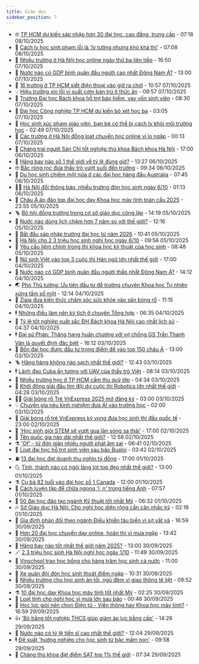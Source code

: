 ```yaml
---
title: Giáo dục
sidebar_position: 7
---
```


<!-- vnexpress-giao-duc:START -->
- 🤓 [TP HCM dự kiến sáp nhập hơn 30 đại học, cao đẳng, trung cấp](https://vnexpress.net/tp-hcm-du-kien-sap-nhap-hon-30-dai-hoc-cao-dang-trung-cap-4948722.html) - 07:18 08/10/2025
- 🦆 [Cách ly học sinh phạm lỗi là &#39;lý tưởng nhưng khó khả thi&#39;](https://vnexpress.net/cach-ly-hoc-sinh-pham-loi-la-ly-tuong-nhung-kho-kha-thi-4948626.html) - 07:08 08/10/2025
- 🦩 [Nhiều trường ở Hà Nội học online ngày thứ ba liên tiếp](https://vnexpress.net/nhieu-truong-o-ha-noi-hoc-online-ngay-thu-ba-lien-tiep-4948519.html) - 16:50 07/10/2025
- 🌮 [Nước nào có GDP bình quân đầu người cao nhất Đông Nam Á?](https://vnexpress.net/nuoc-nao-co-gdp-binh-quan-dau-nguoi-cao-nhat-dong-nam-a-4948410.html) - 13:00 07/10/2025
- 🔭 [16 trường ở TP HCM siết điện thoại vào giờ ra chơi](https://vnexpress.net/16-truong-o-tp-hcm-siet-dien-thoai-vao-gio-ra-choi-4948436.html) - 10:57 07/10/2025
- 💡 [Hiệu trưởng xin lỗi vì suất cơm bán trú ít thức ăn](https://vnexpress.net/hieu-truong-xin-loi-vi-suat-com-ban-tru-it-thuc-an-4948336.html) - 09:57 07/10/2025
- 🥰 [Trường Đại học Bách khoa hỗ trợ bảo hiểm, vay vốn sinh viên](https://vnexpress.net/truong-dai-hoc-bach-khoa-ho-tro-bao-hiem-vay-von-sinh-vien-4948342.html) - 08:30 07/10/2025
- 🐲 [Đại học Công nghiệp TP HCM dự kiến bỏ xét học bạ](https://vnexpress.net/dai-hoc-cong-nghiep-tp-hcm-du-kien-bo-xet-hoc-ba-4948153.html) - 03:05 07/10/2025
- 🦒 [Học sinh xúc phạm giáo viên, bạn bè có thể bị cách ly khỏi môi trường học](https://vnexpress.net/hoc-sinh-xuc-pham-giao-vien-ban-be-co-the-bi-cach-ly-khoi-moi-truong-hoc-4948092.html) - 02:49 07/10/2025
- 🦆 [Các trường ở Hà Nội đồng loạt chuyển học online vì lo ngập](https://vnexpress.net/cac-truong-o-ha-noi-dong-loat-chuyen-hoc-online-vi-lo-ngap-4948066.html) - 00:13 07/10/2025
- 🧰 [Chàng trai người Sán Chỉ tốt nghiệp thủ khoa Bách khoa Hà Nội](https://vnexpress.net/chang-trai-nguoi-san-chi-tot-nghiep-thu-khoa-bach-khoa-ha-noi-4947753.html) - 17:00 06/10/2025
- 🐘 [Hãng bay nào số 1 thế giới về tỷ lệ đúng giờ?](https://vnexpress.net/hang-bay-nao-so-1-the-gioi-ve-ty-le-dung-gio-4947949.html) - 13:27 06/10/2025
- 🤓 [Bắc ròng rọc đưa thầy trò vượt suối đến trường](https://vnexpress.net/bac-rong-roc-dua-thay-tro-vuot-suoi-den-truong-4947932.html) - 09:34 06/10/2025
- 🧰 [Du học sinh chiếm một nửa ở các đại học hàng đầu Australia](https://vnexpress.net/du-hoc-sinh-chiem-mot-nua-o-cac-dai-hoc-hang-dau-australia-4947405.html) - 07:45 06/10/2025
- 🧑‍💻 [Hà Nội đổi thông báo, nhiều trường đón học sinh ngày 6/10](https://vnexpress.net/ha-noi-doi-thong-bao-nhieu-truong-don-hoc-sinh-ngay-6-10-4947604.html) - 01:13 06/10/2025
- 🫶 [Châu Á áp đảo top đại học dạy Khoa học máy tính toàn cầu 2025](https://vnexpress.net/chau-a-ap-dao-top-dai-hoc-day-khoa-hoc-may-tinh-toan-cau-2025-4947502.html) - 23:55 05/10/2025
- 🪜 [Bỏ hội đồng trường trong cơ sở giáo dục công lập](https://vnexpress.net/bo-hoi-dong-truong-trong-co-so-giao-duc-cong-lap-4947552.html) - 14:19 05/10/2025
- 🎊 [Nước nào dùng lịch chậm hơn 7 năm so với thế giới?](https://vnexpress.net/nuoc-nao-dung-lich-cham-hon-7-nam-so-voi-the-gioi-4947539.html) - 12:16 05/10/2025
- 🧐 [Bắt đầu sáp nhập trường đại học từ năm 2026](https://vnexpress.net/bat-dau-sap-nhap-truong-dai-hoc-tu-nam-2026-4947516.html) - 10:41 05/10/2025
- 🌈 [Hà Nội cho 2,3 triệu học sinh nghỉ học ngày 6/10](https://vnexpress.net/ha-noi-cho-2-3-trieu-hoc-sinh-nghi-hoc-ngay-6-10-4947504.html) - 09:56 05/10/2025
- 🥰 [Yêu cầu liêm chính trong thi khoa học kỹ thuật của học sinh](https://vnexpress.net/yeu-cau-liem-chinh-trong-thi-khoa-hoc-ky-thuat-cua-hoc-sinh-4947487.html) - 08:48 05/10/2025
- 🎡 [Nữ sinh Việt vào top 3 cuộc thi Hán ngữ lớn nhất thế giới](https://vnexpress.net/nu-sinh-viet-vao-top-3-cuoc-thi-han-ngu-lon-nhat-the-gioi-4946923.html) - 17:00 04/10/2025
- 🎊 [Nước nào có GDP bình quân đầu người thấp nhất Đông Nam Á?](https://vnexpress.net/nuoc-nao-co-gdp-binh-quan-dau-nguoi-thap-nhat-dong-nam-a-4947318.html) - 14:12 04/10/2025
- 🌏 [Phó Thủ tướng: Ưu tiên đầu tư để trường chuyên Khoa học Tự nhiên xứng tầm số một](https://vnexpress.net/pho-thu-tuong-uu-tien-dau-tu-de-truong-chuyen-khoa-hoc-tu-nhien-xung-tam-so-mot-4947244.html) - 12:14 04/10/2025
- 🥸 [Ziaja đưa kiến thức chăm sóc sức khỏe vào sân bóng rổ](https://vnexpress.net/ziaja-dua-kien-thuc-cham-soc-suc-khoe-vao-san-bong-ro-4946623.html) - 11:15 04/10/2025
- 🕴 [Những điều làm nên kỳ tích ở chuyên Tổng hợp](https://vnexpress.net/nhung-dieu-lam-nen-ky-tich-o-chuyen-tong-hop-4947193.html) - 06:35 04/10/2025
- 💂 [Tỷ lệ tốt nghiệp xuất sắc ĐH Bách khoa Hà Nội cao nhất lịch sử](https://vnexpress.net/ty-le-tot-nghiep-xuat-sac-dh-bach-khoa-ha-noi-cao-nhat-lich-su-4947188.html) - 04:37 04/10/2025
- 🕴 [Đại sứ Pháp: Thăng hạng huân chương với vợ chồng GS Trần Thanh Vân là quyết định đặc biệt](https://vnexpress.net/dai-su-phap-thang-hang-huan-chuong-voi-vo-chong-gs-tran-thanh-van-la-quyet-dinh-dac-biet-4946954.html) - 16:12 03/10/2025
- 🌋 [Bốn đại học được đầu tư trọng điểm để vào top 150 châu Á](https://vnexpress.net/bon-dai-hoc-duoc-dau-tu-trong-diem-de-vao-top-150-chau-a-4946910.html) - 13:00 03/10/2025
- 🪜 [Hãng hàng không nào sạch nhất thế giới?](https://vnexpress.net/hang-hang-khong-nao-sach-nhat-the-gioi-4944526.html) - 12:43 03/10/2025
- 🕴 [Lãnh đạo Cuba ấn tượng với UAV của thầy trò Việt](https://vnexpress.net/lanh-dao-cuba-an-tuong-voi-uav-cua-thay-tro-viet-4946877.html) - 08:14 03/10/2025
- 🎃 [Nhiều trường học ở TP HCM cấm thu quỹ lớp](https://vnexpress.net/nhieu-truong-hoc-o-tp-hcm-cam-thu-quy-lop-4946240.html) - 04:34 03/10/2025
- 🦏 [Khởi động giải đấu tìm đội dự cuộc thi Robotics lớn nhất thế giới](https://vnexpress.net/khoi-dong-giai-dau-tim-doi-du-cuoc-thi-robotics-lon-nhat-the-gioi-4946720.html) - 04:28 03/10/2025
- 🧑‍🏫 [Giải bóng rổ Trẻ VnExpress 2025 mở đăng ký](https://vnexpress.net/giai-bong-ro-tre-vnexpress-2025-mo-dang-ky-4946625.html) - 03:00 03/10/2025
- 💡 [Chuyên gia nêu kinh nghiệm đưa AI vào trường học](https://vnexpress.net/chuyen-gia-neu-kinh-nghiem-dua-ai-vao-truong-hoc-4946574.html) - 02:00 03/10/2025
- 🐎 [Giải bóng rổ trẻ VnExpress kỳ vọng đưa học sinh thi đấu quốc tế](https://vnexpress.net/giai-bong-ro-tre-vnexpress-ky-vong-dua-hoc-sinh-thi-dau-quoc-te-4946626.html) - 23:00 02/10/2025
- 🧰 [&#39;Học sinh giỏi STEM sẽ vượt qua làn sóng sa thải&#39;](https://vnexpress.net/hoc-sinh-gioi-stem-se-vuot-qua-lan-song-sa-thai-4946444.html) - 17:00 02/10/2025
- 🙉 [Tên quốc gia nào dài nhất thế giới?](https://vnexpress.net/ten-quoc-gia-nao-dai-nhat-the-gioi-4946171.html) - 12:58 02/10/2025
- ⚗️ [&#39;Of&#39; - từ đơn giản nhiều người phát âm sai](https://vnexpress.net/of-tu-don-gian-nhieu-nguoi-phat-am-sai-4945505.html) - 06:41 02/10/2025
- 🌝 [Loạt đại học hỗ trợ sinh viên sau bão Bualoi](https://vnexpress.net/loat-dai-hoc-ho-tro-sinh-vien-sau-bao-bualoi-4946258.html) - 03:42 02/10/2025
- ⛽️ [13 đại học đạt doanh thu nghìn tỷ đồng](https://vnexpress.net/13-dai-hoc-dat-doanh-thu-nghin-ty-dong-4945894.html) - 17:00 01/10/2025
- 🌜 [Tỉnh, thành nào có ngôi làng lọt top đẹp nhất thế giới?](https://vnexpress.net/tinh-thanh-nao-co-ngoi-lang-lot-top-dep-nhat-the-gioi-4945076.html) - 13:00 01/10/2025
- ⚗️ [Cụ bà 82 tuổi vào đại học số 1 Canada](https://vnexpress.net/cu-ba-82-tuoi-vao-dai-hoc-so-1-canada-4946021.html) - 12:00 01/10/2025
- 🧰 [Cách luyện tập để chữa ngọng &#39;l, n&#39; trong tiếng Anh](https://vnexpress.net/cach-luyen-tap-de-chua-ngong-l-n-trong-tieng-anh-4945508.html) - 07:57 01/10/2025
- 🤗 [50 đại học đào tạo ngành Kỹ thuật tốt nhất Mỹ](https://vnexpress.net/50-dai-hoc-dao-tao-nganh-ky-thuat-tot-nhat-my-4945526.html) - 06:32 01/10/2025
- 🔥 [Sở Giáo dục Hà Nội: Cho nghỉ học diện rộng cần cân nhắc kỹ](https://vnexpress.net/so-giao-duc-ha-noi-cho-nghi-hoc-dien-rong-can-can-nhac-ky-4945792.html) - 02:18 01/10/2025
- 💪 [Gia đình phản đối theo ngành Điều khiển tàu biển vì sợ vất vả](https://vnexpress.net/gia-dinh-phan-doi-theo-nganh-dieu-khien-tau-bien-vi-so-vat-va-4942581.html) - 16:59 30/09/2025
- 💂 [Hơn 20 đại học chuyển dạy online, hoãn thi vì mưa ngập](https://vnexpress.net/hon-20-dai-hoc-chuyen-day-online-hoan-thi-vi-mua-ngap-4945682.html) - 13:42 30/09/2025
- 🌮 [Hãng bay nào tốt nhất thế giới năm 2025?](https://vnexpress.net/hang-bay-nao-tot-nhat-the-gioi-nam-2025-4944506.html) - 13:00 30/09/2025
- 🪄 [2,3 triệu học sinh Hà Nội nghỉ học ngày 1/10](https://vnexpress.net/2-3-trieu-hoc-sinh-ha-noi-nghi-hoc-ngay-1-10-4945669.html) - 11:49 30/09/2025
- 🎡 [Vinschool trao học bổng cho hàng trăm học sinh cả nước](https://vnexpress.net/vinschool-trao-hoc-bong-cho-hang-tram-hoc-sinh-ca-nuoc-4945644.html) - 11:00 30/09/2025
- 🌈 [Xe quân đội đón học sinh thoát điểm ngập](https://vnexpress.net/xe-quan-doi-don-hoc-sinh-thoat-diem-ngap-4945641.html) - 10:31 30/09/2025
- 🎊 [Nhiều trường cho học sinh ăn tối, ngủ đêm vì giao thông tê liệt](https://vnexpress.net/nhieu-truong-cho-hoc-sinh-an-toi-ngu-dem-vi-giao-thong-te-liet-4945621.html) - 09:52 30/09/2025
- ⚗️ [10 đại học dạy Khoa học máy tính tốt nhất Mỹ](https://vnexpress.net/10-dai-hoc-day-khoa-hoc-may-tinh-tot-nhat-my-4945266.html) - 02:25 30/09/2025
- 🌁 [Loạt tỉnh cho nghỉ học vì mưa lớn sau bão](https://vnexpress.net/loat-tinh-cho-nghi-hoc-vi-mua-lon-sau-bao-4945263.html) - 00:46 30/09/2025
- 🦏 [Học lực giỏi nên chọn Điện tử - Viễn thông hay Khoa học máy tính?](https://vnexpress.net/hoc-luc-gioi-nen-chon-dien-tu-vien-thong-hay-khoa-hoc-may-tinh-4942573.html) - 16:59 29/09/2025
- 👍 [&#39;Bỏ bằng tốt nghiệp THCS giúp giảm áp lực bằng cấp&#39;](https://vnexpress.net/bo-bang-tot-nghiep-thcs-giup-giam-ap-luc-bang-cap-4945120.html) - 14:26 29/09/2025
- 🌈 [Nước nào có tỷ lệ tiến sĩ cao nhất thế giới?](https://vnexpress.net/nuoc-nao-co-ty-le-tien-si-cao-nhat-the-gioi-4944727.html) - 12:04 29/09/2025
- 🕴 [Đề xuất &#39;hướng nghiệp cho học sinh từ bậc mầm non&#39;](https://vnexpress.net/de-xuat-huong-nghiep-cho-hoc-sinh-tu-bac-mam-non-4945081.html) - 09:58 29/09/2025
- 🧰 [Chàng thủ khoa đạt điểm SAT top 1% thế giới](https://vnexpress.net/chang-thu-khoa-dat-diem-sat-top-1-the-gioi-4945041.html) - 07:34 29/09/2025<!-- vnexpress-giao-duc:END -->
